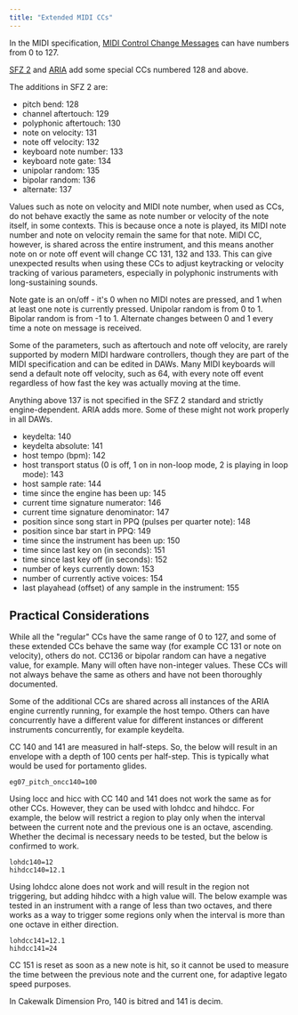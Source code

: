 ```yaml
---
title: "Extended MIDI CCs"
---
```

In the MIDI specification, [MIDI Control Change Messages] can have numbers from 0 to 127.

[SFZ 2] and [ARIA] add some special CCs numbered 128 and above.

The additions in SFZ 2 are:

- pitch bend: 128
- channel aftertouch: 129
- polyphonic aftertouch: 130
- note on velocity: 131
- note off velocity: 132
- keyboard note number: 133
- keyboard note gate: 134
- unipolar random: 135
- bipolar random: 136
- alternate: 137

Values such as note on velocity and MIDI note number, when used as CCs, do not
behave exactly the same as note number or velocity of the note itself, in
some contexts. This is because once a note is played, its MIDI note number and
note on velocity remain the same for that note. MIDI CC, however, is shared
across the entire instrument, and this means another note on or note off event
will change CC 131, 132 and 133. This can give unexpected results when using
these CCs to adjust keytracking or velocity tracking of various parameters,
especially in polyphonic instruments with long-sustaining sounds.

Note gate is an on/off - it's 0 when no MIDI notes are pressed, and 1 when
at least one note is currently pressed. Unipolar random is from 0 to 1.
Bipolar random is from -1 to 1. Alternate changes between 0 and 1 every time
a note on message is received.

Some of the parameters, such as aftertouch and note off velocity, are rarely
supported by modern MIDI hardware controllers, though they are part of the MIDI
specification and can be edited in DAWs. Many MIDI keyboards will send a
default note off velocity, such as 64, with every note off event regardless of
how fast the key was actually moving at the time.

Anything above 137 is not specified in the SFZ 2 standard and strictly
engine-dependent. ARIA adds more. Some of these might not work properly in
all DAWs.

- keydelta: 140
- keydelta absolute: 141
- host tempo (bpm): 142
- host transport status (0 is off, 1 on in non-loop mode, 2 is playing in loop mode): 143
- host sample rate: 144
- time since the engine has been up: 145
- current time signature numerator: 146
- current time signature denominator: 147
- position since song start in PPQ (pulses per quarter note): 148
- position since bar start in PPQ: 149
- time since the instrument has been up: 150
- time since last key on (in seconds): 151
- time since last key off (in seconds): 152
- number of keys currently down: 153
- number of currently active voices: 154
- last playahead (offset) of any sample in the instrument: 155

## Practical Considerations

While all the "regular" CCs have the same range of 0 to 127, and some of these extended CCs
behave the same way (for example CC 131 or note on velocity), others do not. CC136 or bipolar
random can have a negative value, for example. Many will often have non-integer values. These 
CCs will not always behave the same as others and have not been thoroughly documented.

Some of the additional CCs are shared across all instances of the ARIA engine currently running,
for example the host tempo. Others can have concurrently have a different value for different
instances or different instruments concurrently, for example keydelta.

CC 140 and 141 are measured in half-steps. So, the below will result in an envelope with a depth
of 100 cents per half-step. This is typically what would be used for portamento glides.

```
eg07_pitch_oncc140=100
```

Using locc and hicc with CC 140 and 141 does not work the same as for other CCs. However, they
can be used with lohdcc and hihdcc. For example, the below will restrict a region to play only
when the interval between the current note and the previous one is an octave, ascending. Whether
the decimal is necessary needs to be tested, but the below is confirmed to work.

```
lohdc140=12
hihdcc140=12.1
```

Using lohdcc alone does not work and will result in the region not triggering, but adding hihdcc
with a high value will. The below example was tested in an instrument with a range of less than
two octaves, and there works as a way to trigger some regions only when the interval is more than
one octave in either direction.

```
lohdcc141=12.1
hihdcc141=24
```

CC 151 is reset as soon as a new note is hit, so it cannot be used to measure
the time between the previous note and the current one, for adaptive legato
speed purposes.

In Cakewalk Dimension Pro, 140 is bitred and 141 is decim.

[ARIA]:  /opcodes/?v=aria
[SFZ 2]: /opcodes/?v=2
[MIDI Control Change Messages]: https://www.midi.org/specifications-old/item/table-3-control-change-messages-data-bytes-2
